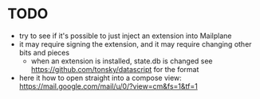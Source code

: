 
# TODO
  - try to see if it's possible to just inject an extension into Mailplane
  - it may require signing the extension, and it may require changing other bits and pieces
    - when an extension is installed, state.db is changed
      see https://github.com/tonsky/datascript for the format
  - here it how to open straight into a compose view:
    https://mail.google.com/mail/u/0/?view=cm&fs=1&tf=1
